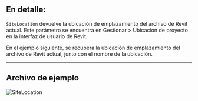 ## En detalle:
`SiteLocation` devuelve la ubicación de emplazamiento del archivo de Revit actual. Este parámetro se encuentra en Gestionar > Ubicación de proyecto en la interfaz de usuario de Revit.

En el ejemplo siguiente, se recupera la ubicación de emplazamiento del archivo de Revit actual, junto con el nombre de la ubicación.
___
## Archivo de ejemplo

![SiteLocation](./DSRevitNodesUI.SiteLocation_img.jpg)
